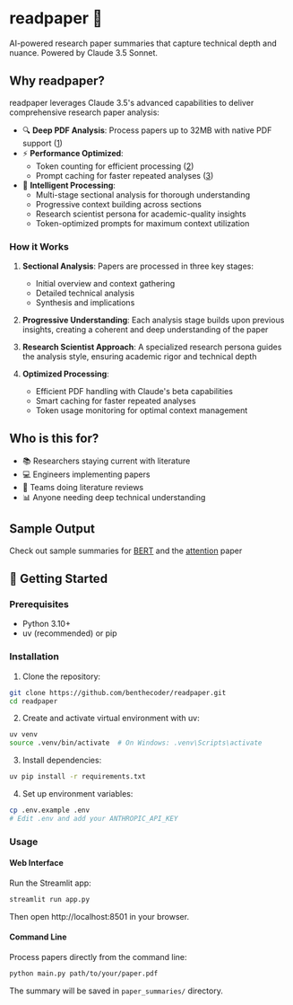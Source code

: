 # readpaper 🔬

AI-powered research paper summaries that capture technical depth and nuance. Powered by Claude 3.5 Sonnet.

## Why readpaper?

readpaper leverages Claude 3.5's advanced capabilities to deliver comprehensive research paper analysis:

- 🔍 **Deep PDF Analysis**: Process papers up to 32MB with native PDF support ([1](https://docs.anthropic.com/en/docs/build-with-claude/pdf-support))
- ⚡ **Performance Optimized**:
  - Token counting for efficient processing ([2](https://docs.anthropic.com/en/docs/build-with-claude/token-counting))
  - Prompt caching for faster repeated analyses ([3](https://docs.anthropic.com/en/docs/build-with-claude/prompt-caching))
- 🧠 **Intelligent Processing**:
  - Multi-stage sectional analysis for thorough understanding
  - Progressive context building across sections
  - Research scientist persona for academic-quality insights
  - Token-optimized prompts for maximum context utilization

### How it Works

1. **Sectional Analysis**: Papers are processed in three key stages:

   - Initial overview and context gathering
   - Detailed technical analysis
   - Synthesis and implications

2. **Progressive Understanding**: Each analysis stage builds upon previous insights, creating a coherent and deep understanding of the paper

3. **Research Scientist Approach**: A specialized research persona guides the analysis style, ensuring academic rigor and technical depth

4. **Optimized Processing**:
   - Efficient PDF handling with Claude's beta capabilities
   - Smart caching for faster repeated analyses
   - Token usage monitoring for optimal context management

## Who is this for?

- 📚 Researchers staying current with literature
- 💻 Engineers implementing papers
- 🔧 Teams doing literature reviews
- 📊 Anyone needing deep technical understanding

## Sample Output

Check out sample summaries for [BERT](sample_summary/bert_summary.pdf) and the [attention](sample_summary/attention_summary.pdf) paper

## 🚀 Getting Started

### Prerequisites

- Python 3.10+
- uv (recommended) or pip

### Installation

1. Clone the repository:

```bash
git clone https://github.com/benthecoder/readpaper.git
cd readpaper
```

2. Create and activate virtual environment with uv:

```bash
uv venv
source .venv/bin/activate  # On Windows: .venv\Scripts\activate
```

3. Install dependencies:

```bash
uv pip install -r requirements.txt
```

4. Set up environment variables:

```bash
cp .env.example .env
# Edit .env and add your ANTHROPIC_API_KEY
```

### Usage

#### Web Interface

Run the Streamlit app:

```bash
streamlit run app.py
```

Then open http://localhost:8501 in your browser.

#### Command Line

Process papers directly from the command line:

```bash
python main.py path/to/your/paper.pdf
```

The summary will be saved in `paper_summaries/` directory.
